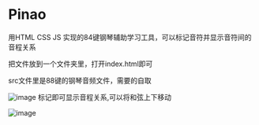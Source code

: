 # Pinao
用HTML CSS JS 实现的84键钢琴辅助学习工具，可以标记音符并显示音符间的音程关系
<p>把文件放到一个文件夹里，打开index.html即可</p>
<p>src文件里是88键的钢琴音频文件，需要的自取</p>

![image](https://user-images.githubusercontent.com/99710297/235314143-7a3081a9-41c8-432d-933f-228d41bb0973.png)
标记即可显示音程关系,可以将和弦上下移动

![image](https://user-images.githubusercontent.com/99710297/235314541-801ec296-cfa6-4ef8-bfc8-45f452d3a2a2.png)

